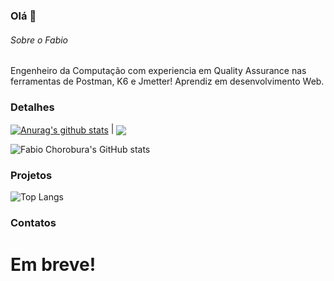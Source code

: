 ### Olá 👋


###### Sobre o Fabio
Engenheiro da Computação com experiencia em Quality Assurance nas ferramentas de Postman, K6 e Jmetter!
Aprendiz em desenvolvimento Web.

### Detalhes
 <a href="https://github.com/fabiochorobura/github-readme-stats"><img align="center" src="https://github-readme-stats.vercel.app/api?username=fabiochorobura&show_icons=true&include_all_commits=true&theme=buefy&hide_border=true" alt="Anurag's github stats" /></a> | <a href="https://github.com/anuraghazra/github-readme-stats"><img align="center" src="https://github-readme-stats.vercel.app/api/top-langs/?username=anuraghazra&layout=compact&theme=buefy&hide_border=true" /></a>

![Fabio Chorobura's GitHub stats](https://github-readme-stats.vercel.app/api?username=fabiochorobura&show_icons=true)


### Projetos
![Top Langs](https://github-readme-stats.vercel.app/api/top-langs/?username=fabiochorobura&hide_progress=true)



### Contatos
# Em breve!
